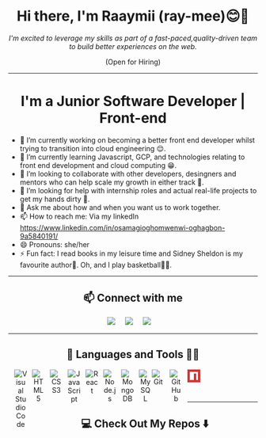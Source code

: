 
<h1 align="center"> Hi there, I'm Raaymii (ray-mee)😊👋 </h1>

_*<p align="center">I'm excited to leverage my skills as part of a fast-paced,quality-driven team to build better experiences on the web.</p>*_

<p align="center"> (Open for Hiring)</p>

<hr>
<h1 align="center"> I'm a Junior Software Developer | Front-end</h1>

<!--
**raaymii/Raaymii** is a ✨ _special_ ✨ repository because its `README.md` (this file) appears on your GitHub profile.

Here are some ideas to get you started:
-->
- 🔭 I’m currently working on becoming a better front end developer whilst trying to transition into cloud engineering 😌.
- 🌱 I’m currently learning Javascript, GCP, and technologies relating to front end development and cloud computing 😁.
- 👯 I’m looking to collaborate with other developers, desingners and mentors who can help scale my growth in either track 🤝.
- 🤔 I’m looking for help with internship roles and actual real-life projects to get my hands dirty 😤.
- 💬 Ask me about how and when you want us to work together.
- 📫 How to reach me: Via my linkedIn   https://www.linkedin.com/in/osamagioghomwenwi-oghagbon-9a5840191/
- 😄 Pronouns: she/her
- ⚡ Fun fact: I read books in my leisure time and Sidney Sheldon is my favourite author🤗. Oh, and I play basketball🏀😊.

<hr>

<h2  align="center">📫 Connect with me </h2>
<p align="center">
  <a target="_blank"href="https://www.linkedin.com/in/osamagioghomwenwi-oghagbon-9a5840191/"><img src="https://img.shields.io/badge/linkedin-%230077B5.svg?&style=for-the-badge&logo=linkedin&logoColor=white" /></a>&nbsp;&nbsp;&nbsp;&nbsp;
  <a target="_blank"href="https://twitter.com/worldwideRaay"><img src="https://img.shields.io/badge/twitter-%231DA1F2.svg?&style=for-the-badge&logo=twitter&logoColor=white" /></a>&nbsp;&nbsp;&nbsp;&nbsp;
  <a href="mailto:oghomwenoghagbon@gmail.com?subject=Hello%20Raaymii%20Oghagbon,%20From%20Github"><img src="https://img.shields.io/badge/gmail-%23D14836.svg?&style=for-the-badge&logo=gmail&logoColor=white" /></a>&nbsp;&nbsp;&nbsp;&nbsp;
</p>
<hr>
<h2 align="center"> 🔭 Languages and Tools 👨‍💻</h2>
<div style="text-align: center;">
<img align="left"  alt="Visual Studio Code" width="26px" src="https://cdn.jsdelivr.net/gh/devicons/devicon/icons/vscode/vscode-original.svg" style="padding-right:10px; margin-left: 12px" />
<img align="left" alt="HTML5" width="26px" src="https://cdn.jsdelivr.net/gh/devicons/devicon/icons/html5/html5-original.svg" style="padding-right:10px;" />
<img align="left" alt="CSS3" width="26px" src="https://cdn.jsdelivr.net/gh/devicons/devicon/icons/css3/css3-original.svg" style="padding-right:10px;" />
<img align="left" alt="JavaScript" width="26px" src="https://cdn.jsdelivr.net/gh/devicons/devicon/icons/javascript/javascript-original.svg" style="padding-right:10px;" />
<img align="left" alt="React" width="26px" src="https://cdn.jsdelivr.net/gh/devicons/devicon/icons/react/react-original.svg" style="padding-right:10px;" />
<img align="left" alt="Node.js" width="26px" src="https://cdn.jsdelivr.net/gh/devicons/devicon/icons/nodejs/nodejs-original.svg" style="padding-right:10px;" />
<img align="left" alt="MongoDB" width="26px" src="https://cdn.jsdelivr.net/gh/devicons/devicon/icons/mongodb/mongodb-original.svg" style="padding-right:10px;" />
<img align="left" alt="MySQL" width="26px" src="https://cdn.jsdelivr.net/gh/devicons/devicon/icons/mysql/mysql-original.svg" />
<img align="left" alt="Git" width="26px" src="https://cdn.jsdelivr.net/gh/devicons/devicon/icons/git/git-original.svg" style="padding-right:10px;" />
<img align="left" alt="GitHub" width="26px" src="https://user-images.githubusercontent.com/3369400/139448065-39a229ba-4b06-434b-bc67-616e2ed80c8f.png" style="padding-right:10px;" />
<img align="left" alt="NPM" width="26px" src="https://raw.githubusercontent.com/github/explore/80688e429a7d4ef2fca1e82350fe8e3517d3494d/topics/npm/npm.png" />
</div>
<br>
<br>
<br>
<hr>
<h2  align="center">💻 Check Out My Repos ⬇️ </h2>
